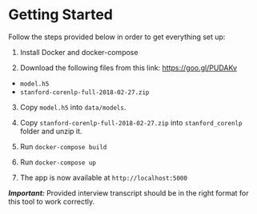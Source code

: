 # Getting Started

Follow the steps provided below in order to get everything set up:

1. Install Docker and docker-compose

2. Download the following files from this link: https://goo.gl/PUDAKv
* `model.h5`
* `stanford-corenlp-full-2018-02-27.zip`

3. Copy `model.h5` into `data/models`.

4. Copy `stanford-corenlp-full-2018-02-27.zip` into `stanford_corenlp` folder and unzip it.

5. Run `docker-compose build`

6. Run `docker-compose up`

7. The app is now available at `http://localhost:5000`


***Important:*** Provided interview transcript should be in the right
format for this tool to work correctly.
